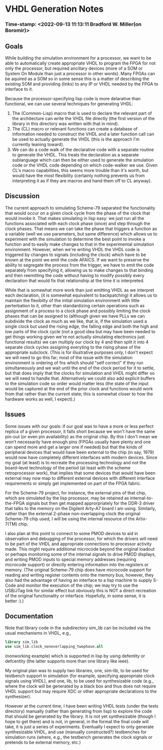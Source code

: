 # VHDL Generation Notes
### Time-stamp: <2022-09-13 11:13:11 Bradford W. Miller(on Boromir)>

## Goals
While building the simulation environment for a processor, we want to be able
to automatically create appropriate VHDL to program the FPGA for not only the
processor, but required ancillary devices (more of a SOM or System On Module
than just a processor in other words). Many FPGAs can be aquired as a SOM so in
some sense this is a matter of describing the existing SOM and providing
(links) to any IP or VHDL needed by the FPGA to interface to it.

Because the processor-specifying lisp code is more delarative than functional,
we can use several techniques for generating VHDL:

1. The (Common-Lisp) macro that is used to declare the relevant part of the
   architecture can write the VHDL file directly (the first version of the
   library in this directory was written with that in mind).
2. The (CL) macro or relevant functions can create a database of information
   needed to construct the VHDL and a later function call can be used to
   actually generate the VHDL (this is the approach I'm currently leaning
   toward).
3. We can do a code walk of the declarative code with a separate routine to
   generate the VHDL. This treats the declaration as a separate sublanguage
   which can then be either used to generate the simulation code or the VHDL
   code depending on which code-walker we use. Given CL's macro capabilities,
   this seems more trouble than it's worth, but would have the most flexibility
   (certainly nothing prevents us from interpreting it as if they are macros
   and hand them off to CL anyway).

## Discussion
The current approach to simulating Scheme-79 separated the functionality that
would occur on a given clock cycle from the phase of the clock that would
invoke it. That makes simulating in lisp easy: we just run all the functions
associated with each clock phase (once) and step through the clock phases. That
means we can take the phase that triggers a function as a variable (well we use
parameters, but same difference) which allows us to experiment with the
simulation to determine the best point to invoke a function and to easily make
changes to that in the experimental simulation environment. However, when we're
writing VHDL the VHDL code is triggered by changes to signals (including the
clock) which have to be known at the point we emit the code AFAICS. If we want
to preserve the ability to segregate the process from the trigger, we have to
emit the code separately from specifying it, allowing us to make changes to
that binding and then reemitting the code without having to modify possibly
every declaration that would fix that relationship at the time it is
interpreted.

While that is somewhat more work than just emitting VHDL as we interpret each
declaration, (it is somewhat equivalent to backpatching) it allows us to
maintain the flexibilty of the initial simulation environment with little
perterbation to it, other than standardizing certain operations such as
assignment of a process to a clock phase and possibly limiting the clock phases
that can be assigned to (although given we have PLLs we can subdivide the clock
as much as we like, that is, if the simulation used a single clock but used the
rising edge, the falling edge and both the high and low parts of the clock
cycle (not a good idea but may have been needed to get things working given
we're not actually simulating electronics just functional results) we can
multiply our clock by 4 and then split it into 4 separate clock cycles
assigning everyting to the rising phase of the appropriate subclock. (This is
for illustrative purposes only, I don't expect we will need to go this far;
most of the issue with the simulation environment is ordering of fns which
should "self correct" if they run simultaneously and we wait until the end of
the clock period for it to settle, but that does imply that the clocks for
simulation and VHDL might differ so we will need to handle that. Alternatively
we could also add explicit buffers to the simulation code so order would matter
less (the state of the input would be captured at the end of the prior clock
and functions would work from that rather than the current state; this is
somewhat closer to how the hardware works as well, I expect).)

## Issues
Some issues with our goals: if our goal was to have a more or less perfect
replica of a given processor, it falls short because we won't have the same
pin-out (or even pin availability) as the original chip. By this I don't mean
we won't necessarily have enough pins (FPGAs usually have plenty and one can
spend more and get a larger one if needed) but that the kinds of peripheral
devices that would have been external to the chip (in say, 1979) would now have
completely different interfaces with modern devices. Since my goal (at least)
is to recreate the processing technology and not the board-level technology of
the period (at least with the scheme retroprocessor work), that implies that
some devices that would have been external may now map to different external
devices with different interface requirements or simply get implemented on part
of the FPGA fabric.

For the Scheme-79 project, for instance, the external pins of that chip, which
are simulated by the lisp processor, may be retained as internal-to-the-FPGA
signals but then get mapped approrpriately for the DDR-3 driver that talks to
the memory on the Digilent Arty-A7 board I am using. Similarly, rather than the
external 2-phase non-overlapping clock the original Scheme-79 chip used, I will
be using the internal resource of the Artix-7(TM) chip.

I also plan at this point to connect to some PMOD devices to aid in observation
and debugging of the processor, for which the drivers will need to be part of
the VHDL and appropriate connections to processor activity made. This might
require additional microcode beyond the original loadout or perhaps monitoring
some of the internal signals to drive PMOD displays, and writing PMOD inputs to
special memory addresses (requiring microcode support) or directly entering
information into the registers or memory. (The original Scheme-79 chip does
have microcode support for reading and writing register contents onto the
memory bus, however, they also had the advantage of having an interface to a
lisp machine to supply S-Code and monitor the execution of the chip; we may try
to use the USB/JTag link for similar effect but obviously this is NOT a direct
recreation of the original functionality or interface. Hopefully, in some
sense, it is better :).)

## Documentation

Note that library code in the subdirectory sim_lib can be included via the
usual mechanisms in VHDL, e.g.,

``` VHDL
library sim_lib
use sim_lib.clock_nonoverlapping_twophase.all
```

(nonworking example) which is supported in lisp by using defentity or
defcentity (the latter supports more than one library like ieee).

My original plan was to supply two libraries, one, sim-lib, to be used for
testbench support in simulation (for example, specifying appropriate clock
signals using VHDL), and one, lib, to be used for synthesizable code (e.g.,
where the clock will be generated by a black box and thus does not require VHDL
support but may require XDC or other appropriate declarations to the
synthesizer).

However at the current time, I have been writing VHDL tests (under the tests
directory) manually (rather than generating from lisp) to explore the code that
should be generated by the library. It is not yet synthesizable (though I hope
to get there) and is not, in general, in the format the final code will take,
it is just a series of experiments. Eventually I expect to only generate
synthesizable VHDL, and use (manually constructed?) testbenches for simulation
runs (where, e.g., the testbench generates the clock signals or pretends to be
external memory, etc.)

